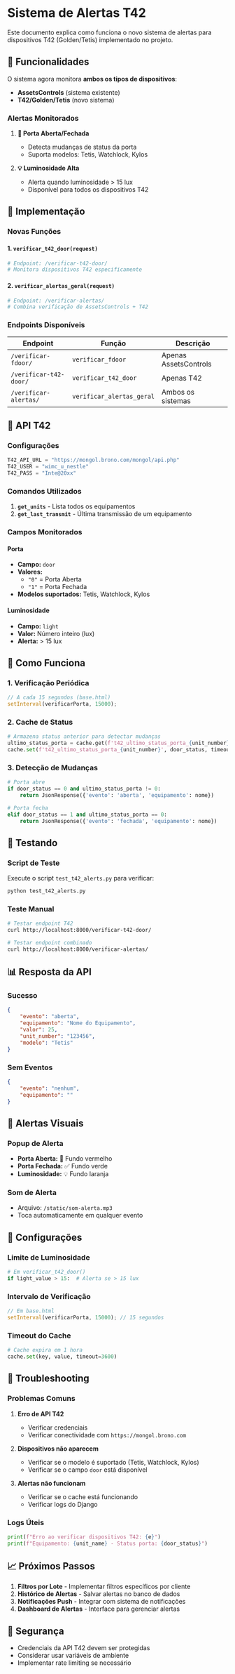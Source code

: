 # Sistema de Alertas T42

Este documento explica como funciona o novo sistema de alertas para dispositivos T42 (Golden/Tetis) implementado no projeto.

## 🚀 Funcionalidades

O sistema agora monitora **ambos os tipos de dispositivos**:
- **AssetsControls** (sistema existente)
- **T42/Golden/Tetis** (novo sistema)

### Alertas Monitorados

1. **🚪 Porta Aberta/Fechada**
   - Detecta mudanças de status da porta
   - Suporta modelos: Tetis, Watchlock, Kylos

2. **💡 Luminosidade Alta**
   - Alerta quando luminosidade > 15 lux
   - Disponível para todos os dispositivos T42

## 🔧 Implementação

### Novas Funções

#### 1. `verificar_t42_door(request)`
```python
# Endpoint: /verificar-t42-door/
# Monitora dispositivos T42 especificamente
```

#### 2. `verificar_alertas_geral(request)`
```python
# Endpoint: /verificar-alertas/
# Combina verificação de AssetsControls + T42
```

### Endpoints Disponíveis

| Endpoint | Função | Descrição |
|----------|--------|-----------|
| `/verificar-fdoor/` | `verificar_fdoor` | Apenas AssetsControls |
| `/verificar-t42-door/` | `verificar_t42_door` | Apenas T42 |
| `/verificar-alertas/` | `verificar_alertas_geral` | Ambos os sistemas |

## 📡 API T42

### Configurações
```python
T42_API_URL = "https://mongol.brono.com/mongol/api.php"
T42_USER = "wimc_u_nestle"
T42_PASS = "Inte@20xx"
```

### Comandos Utilizados

1. **`get_units`** - Lista todos os equipamentos
2. **`get_last_transmit`** - Última transmissão de um equipamento

### Campos Monitorados

#### Porta
- **Campo:** `door`
- **Valores:** 
  - `"0"` = Porta Aberta
  - `"1"` = Porta Fechada
- **Modelos suportados:** Tetis, Watchlock, Kylos

#### Luminosidade
- **Campo:** `light`
- **Valor:** Número inteiro (lux)
- **Alerta:** > 15 lux

## 🔄 Como Funciona

### 1. Verificação Periódica
```javascript
// A cada 15 segundos (base.html)
setInterval(verificarPorta, 15000);
```

### 2. Cache de Status
```python
# Armazena status anterior para detectar mudanças
ultimo_status_porta = cache.get(f't42_ultimo_status_porta_{unit_number}')
cache.set(f't42_ultimo_status_porta_{unit_number}', door_status, timeout=3600)
```

### 3. Detecção de Mudanças
```python
# Porta abre
if door_status == 0 and ultimo_status_porta != 0:
    return JsonResponse({'evento': 'aberta', 'equipamento': nome})

# Porta fecha  
elif door_status == 1 and ultimo_status_porta == 0:
    return JsonResponse({'evento': 'fechada', 'equipamento': nome})
```

## 🧪 Testando

### Script de Teste
Execute o script `test_t42_alerts.py` para verificar:

```bash
python test_t42_alerts.py
```

### Teste Manual
```bash
# Testar endpoint T42
curl http://localhost:8000/verificar-t42-door/

# Testar endpoint combinado
curl http://localhost:8000/verificar-alertas/
```

## 📊 Resposta da API

### Sucesso
```json
{
    "evento": "aberta",
    "equipamento": "Nome do Equipamento",
    "valor": 25,
    "unit_number": "123456",
    "modelo": "Tetis"
}
```

### Sem Eventos
```json
{
    "evento": "nenhum",
    "equipamento": ""
}
```

## 🎯 Alertas Visuais

### Popup de Alerta
- **Porta Aberta:** 🚨 Fundo vermelho
- **Porta Fechada:** ✅ Fundo verde  
- **Luminosidade:** 💡 Fundo laranja

### Som de Alerta
- Arquivo: `/static/som-alerta.mp3`
- Toca automaticamente em qualquer evento

## 🔧 Configurações

### Limite de Luminosidade
```python
# Em verificar_t42_door()
if light_value > 15:  # Alerta se > 15 lux
```

### Intervalo de Verificação
```javascript
// Em base.html
setInterval(verificarPorta, 15000); // 15 segundos
```

### Timeout do Cache
```python
# Cache expira em 1 hora
cache.set(key, value, timeout=3600)
```

## 🚨 Troubleshooting

### Problemas Comuns

1. **Erro de API T42**
   - Verificar credenciais
   - Verificar conectividade com `https://mongol.brono.com`

2. **Dispositivos não aparecem**
   - Verificar se o modelo é suportado (Tetis, Watchlock, Kylos)
   - Verificar se o campo `door` está disponível

3. **Alertas não funcionam**
   - Verificar se o cache está funcionando
   - Verificar logs do Django

### Logs Úteis
```python
print(f"Erro ao verificar dispositivos T42: {e}")
print(f"Equipamento: {unit_name} - Status porta: {door_status}")
```

## 📈 Próximos Passos

1. **Filtros por Lote** - Implementar filtros específicos por cliente
2. **Histórico de Alertas** - Salvar alertas no banco de dados
3. **Notificações Push** - Integrar com sistema de notificações
4. **Dashboard de Alertas** - Interface para gerenciar alertas

## 🔐 Segurança

- Credenciais da API T42 devem ser protegidas
- Considerar usar variáveis de ambiente
- Implementar rate limiting se necessário 